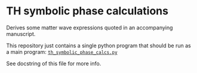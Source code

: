 TH symbolic phase calculations
=====================================

Derives some matter wave expressions quoted in an accompanying manuscript.

This repository just contains a single python program that should be run as a main program: [`th_symbolic_phase_calcs.py`](./th_symbolic_phase_calcs.py)

See docstring of this file for more info.
